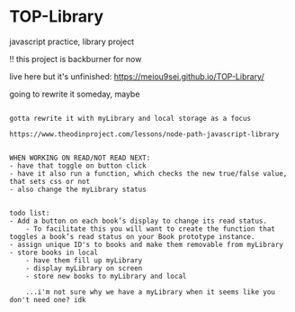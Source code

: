 # TOP-Library
javascript practice, library project

!! this project is backburner for now

live here but it's unfinished: https://meiou9sei.github.io/TOP-Library/

going to rewrite it someday, maybe

~~~~~~~~~~~~~~~~~~~~~~~~~~~~~~~~~~~~~~~~~~~~~~~~~~~~~~

gotta rewrite it with myLibrary and local storage as a focus

https://www.theodinproject.com/lessons/node-path-javascript-library


WHEN WORKING ON READ/NOT READ NEXT:
- have that toggle on button click
- have it also run a function, which checks the new true/false value, that sets css or not
- also change the myLibrary status


todo list:
- Add a button on each book’s display to change its read status.
    - To facilitate this you will want to create the function that toggles a book’s read status on your Book prototype instance.
- assign unique ID's to books and make them removable from myLibrary 
- store books in local
    - have them fill up myLibrary 
    - display myLibrary on screen
    - store new books to myLibrary and local

    ...i'm not sure why we have a myLibrary when it seems like you don't need one? idk
